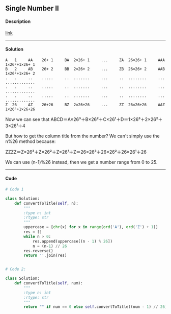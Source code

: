 ## Single Number II

#### Description

[link](https://leetcode.com/problems/excel-sheet-column-title/)

---

#### Solution

```
A   1     AA    26+ 1     BA  2×26+ 1     ...     ZA  26×26+ 1     AAA  1×26²+1×26+ 1
B   2     AB    26+ 2     BB  2×26+ 2     ...     ZB  26×26+ 2     AAB  1×26²+1×26+ 2
.   .     ..    .....     ..  .......     ...     ..  ........     ...  .............
.   .     ..    .....     ..  .......     ...     ..  ........     ...  .............
.   .     ..    .....     ..  .......     ...     ..  ........     ...  .............
Z  26     AZ    26+26     BZ  2×26+26     ...     ZZ  26×26+26     AAZ  1×26²+1×26+26
```

Now we can see that ABCD＝A×26³＋B×26²＋C×26¹＋D＝1×26³＋2×26²＋3×26¹＋4

But how to get the column title from the number? We can't simply use the n%26 method because:

ZZZZ＝Z×26³＋Z×26²＋Z×26¹＋Z＝26×26³＋26×26²＋26×26¹＋26

We can use (n-1)%26 instead, then we get a number range from 0 to 25.

---

#### Code

```python
# Code 1

class Solution:
    def convertToTitle(self, n):
        """
        :type n: int
        :rtype: str
        """
        uppercase = [chr(x) for x in range(ord('A'), ord('Z') + 1)]
        res = []
        while n > 0:
            res.append(uppercase[(n - 1) % 26])
            n = (n-1) // 26
        res.reverse()
        return ''.join(res)


# Code 2:

class Solution:
    def convertToTitle(self, num):
        """
        :type n: int
        :rtype: str
        """
        return "" if num == 0 else self.convertToTitle((num - 1) // 26) + chr((num - 1) % 26 + ord('A'))
```
